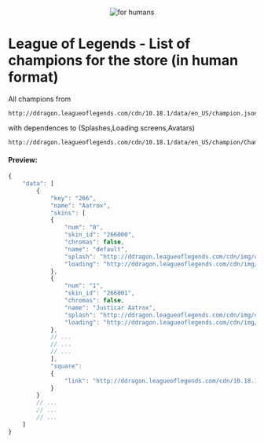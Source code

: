 <p align="center">
	<img src="https://img.shields.io/badge/PATCH-v%2010.18.1-green.svg" alt="for humans">
</p>

# League of Legends - List of champions for the store (in human format)

All champions from
```
http://ddragon.leagueoflegends.com/cdn/10.18.1/data/en_US/champion.json
```
with dependences to (Splashes,Loading screens,Avatars)
```
http://ddragon.leagueoflegends.com/cdn/10.18.1/data/en_US/champion/ChampionName.json
```

#### Preview:

```javascript
{
    "data": [
        {
            "key": "266",
            "name": "Aatrox",
            "skins": [
            {
                "num": "0",
                "skin_id": "266000",
                "chromas": false,
                "name": "default",
                "splash": "http://ddragon.leagueoflegends.com/cdn/img/champion/splash/Aatrox_0.jpg",
                "loading": "http://ddragon.leagueoflegends.com/cdn/img/champion/loading/Aatrox_0.jpg"
            },
            {
                "num": "1",
                "skin_id": "266001",
                "chromas": false,
                "name": "Justicar Aatrox",
                "splash": "http://ddragon.leagueoflegends.com/cdn/img/champion/splash/Aatrox_1.jpg",
                "loading": "http://ddragon.leagueoflegends.com/cdn/img/champion/loading/Aatrox_1.jpg"
            },
            // ...
            // ...
            // ...
            ],
            "square":
            {
                "link": "http://ddragon.leagueoflegends.com/cdn/10.18.1/img/champion/Aatrox.png"
            }
        }
        // ...
        // ...
        // ...
    ]
}
```